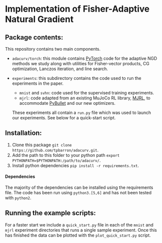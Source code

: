 # Implementation of Fisher-Adaptive Natural Gradient

## Package contents:

This repository contains two main components.

  * `adacurv/torch`: this module contains [PyTorch](https://pytorch.org) code for the adaptive NGD methods we study along with utilities for Fisher-vector products, CG optimization, Lanczos iteration, and line search.
  * `experiments`: this subdirectory contains the code used to run the experiments in the paper.
    * `mnist` and `svhn`: code used for the supervised training experiments.
    * `mjrl`: code adapted from an existing MuJoCo RL library, [MJRL](https://github.com/aravindr93/mjrl), to accommodate [PyBullet](https://pybullet.org/wordpress/) and our new optimizers.

    These experiments all contain a `run.py` file which was used to launch our experiments. See below for a quick-start script.


## Installation:

  1. Clone this package `git clone https://github.com/tpbarron/adacurv.git`.
  2. Add the path to this folder to your python path `export PYTHONPATH=$PYTHONPATH:/path/to/adacurv/`.
  3. Install python dependencies `pip install -r requirements.txt`.

#### Dependencies

The majority of the dependencies can be installed using the requirements file.
The code has been run using `python3.[5,6]` and has not been tested with `python2`.

## Running the example scripts:

For a faster start we include a `quick_start.py` file in each of the `mnist` and `mjrl` experiment directories that runs a single sample experiment.
Once this has finished the data can be plotted with the `plot_quick_start.py` script.

<!-- ## In-progress updates:

There is a branch named `experimental` that has some in-progress extensions. These changes include:
  * **A parallel, randomized line search**. The existing code uses a randomized search by default but does so sequentially. This improves computation time by ~W%.
  * **An approximate, parallel CG optimization**. Using the fact that random vectors are approximately orthogonal in high dimensions (and that at each step we care only for an *approximate* solution) we are able to parallelize the Fisher-vector products required by CG resulting in approximately ~X% speedup.
  * **Amortization of the cost of shrinkage over multiple time steps**. The shrinkage estimator adds overhead to each update step while computing eigenvalues. We find computing this factor once every 10 or 20 updates is sufficient. ~Y%.

Combined, these three improvements result in a Z% improvement in runtime. -->
